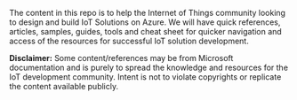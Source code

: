 The content in this repo is to help the Internet of Things community looking to design and build IoT Solutions on Azure. We will have quick references, articles, samples, guides, tools and cheat sheet for quicker navigation and access of the resources for successful IoT solution development.


**Disclaimer:**
Some content/references may be from Microsoft documentation and is purely to spread the knowledge and resources for the IoT development community. Intent is not to violate copyrights or replicate the content available publicly. 
